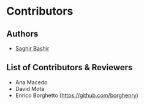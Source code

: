 Contributors
============

## Authors
- [Saghir Bashir](https://github.com/saghirb)

## List of Contributors & Reviewers
- Ana Macedo
- David Mota
- Enrico Borghetto (https://github.com/borghenry)
